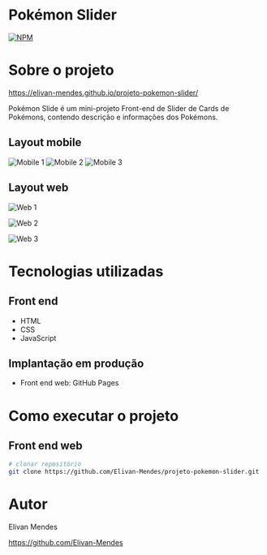 # Pokémon Slider
[![NPM](https://img.shields.io/npm/l/react)](https://github.com/Elivan-Mendes/projeto-pokemon-slider/blob/main/LICENCE) 

# Sobre o projeto

https://elivan-mendes.github.io/projeto-pokemon-slider/

Pokémon Slide é um mini-projeto Front-end de Slider de Cards de Pokémons, contendo descrição e informações dos Pokémons.

## Layout mobile
![Mobile 1](https://github.com/Elivan-Mendes/assets/blob/main/PROJETO%20POK%C3%89MON%20SLIDER/mobile01.jpg) ![Mobile 2](https://github.com/Elivan-Mendes/assets/blob/main/PROJETO%20POK%C3%89MON%20SLIDER/mobile02.jpg) ![Mobile 3](https://github.com/Elivan-Mendes/assets/blob/main/PROJETO%20POK%C3%89MON%20SLIDER/mobile03.jpg)

## Layout web
![Web 1](https://github.com/Elivan-Mendes/assets/blob/main/PROJETO%20POK%C3%89MON%20SLIDER/web01.jpg)

![Web 2](https://github.com/Elivan-Mendes/assets/blob/main/PROJETO%20POK%C3%89MON%20SLIDER/web02.jpg)

![Web 3](https://github.com/Elivan-Mendes/assets/blob/main/PROJETO%20POK%C3%89MON%20SLIDER/web03.jpg)

# Tecnologias utilizadas
## Front end
- HTML
- CSS
- JavaScript

## Implantação em produção
- Front end web: GitHub Pages

# Como executar o projeto

## Front end web

```bash
# clonar repositório
git clone https://github.com/Elivan-Mendes/projeto-pokemon-slider.git
```

# Autor

Elivan Mendes

https://github.com/Elivan-Mendes

